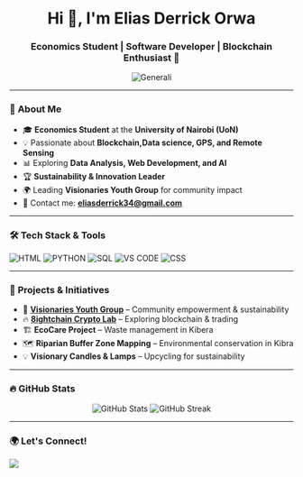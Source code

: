 <h1 align="center">Hi 👋, I'm Elias Derrick Orwa</h1>
<h3 align="center">Economics Student | Software Developer | Blockchain Enthusiast 🚀</h3>

<p align="center">
  <img src="" alt="Generali" />
</p>

---

### 🌱 **About Me**
- 🎓 **Economics Student** at the **University of Nairobi (UoN)**  
- 💡 Passionate about **Blockchain,Data science, GPS, and Remote Sensing**  
- 📊 Exploring **Data Analysis, Web Development, and AI**  
- 🏆 **Sustainability & Innovation Leader**
- 🌍 Leading **Visionaries Youth Group** for community impact  
- 📩 Contact me: **eliasderrick34@gmail.com**  

---

### 🛠️ **Tech Stack & Tools**
<p align="left">
  <img src="" alt="HTML" />
  <img src="" alt="PYTHON" />
  <img src="" alt="SQL" />
  <img src=" " alt="VS CODE" />
  <img src=" " alt="CSS" />
</p>

---

### 🚀 **Projects & Initiatives**
- 🔗 **[Visionaries Youth Group](https://t.me/Visionarieskibera)** – Community empowerment & sustainability  
- 🔥 **[8ightchain Crypto Lab](https://t.me/updates_8ightchain)** – Exploring blockchain & trading  
- 🏗️ **EcoCare Project** – Waste management in Kibera  
- 🗺️ **Riparian Buffer Zone Mapping** – Environmental conservation in Kibra  
- 💡 **Visionary Candles & Lamps** – Upcycling for sustainability  

---

### 🔥 **GitHub Stats**
<p align="center">
  <img src="https://github-readme-stats.vercel.app/api?username=8ightdonk&show_icons=true&theme=radical" alt="GitHub Stats" />
  <img src="https://github-readme-streak-stats.herokuapp.com/?user=8ightdon&theme=radical" alt="GitHub Streak" />
</p>

---

### 🌍 **Let's Connect!**
<p align="left">
  <a href="https://linkedin.com/in/eliasorwa">
    <img src="https://img.shields.io/badge/LinkedIn-0A66C2?style=for-the-badge&logo=linkedin&logoColor=white" />
  </a>
  
</p>
